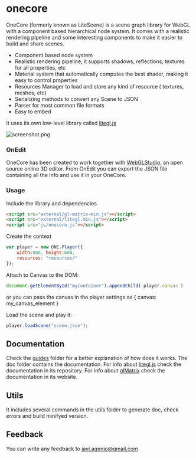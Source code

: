 # onecore

OneCore (formerly known as LiteScene) is a scene graph library for WebGL with a component based hierarchical node system.
It comes with a realistic rendering pipeline and some interesting components to make it easier to build and share scenes.

 * Component based node system
 * Realistic rendering pipeline, it supports shadows, reflections, textures for all properties, etc
 * Material system that automatically computes the best shader, making it easy to control properties
 * Resources Manager to load and store any kind of resource ( textures, meshes, etc)
 * Serializing methods to convert any Scene to JSON
 * Parser for most common file formats
 * Easy to embed

 It uses its own low-level library called [litegl.js](https://github.com/jagenjo/litegl.js)

![screenshot.png](screenshot.png "OneCore")


### OnEdit ###

OneCore has been created to work together with [WebGLStudio](https://webglstudio.org), an open source online 3D editor.
From OnEdit you can export the JSON file containing all the info and use it in your OneCore.

### Usage ###

Include the library and dependencies
```html
<script src="external/gl-matrix-min.js"></script>
<script src="external/litegl.min.js"></script>
<script src="js/onecore.js"></script>
```

Create the context
```js
var player = new ONE.Player({
	width:800, height:600,
	resources: "resources/"
});
```

Attach to Canvas to the DOM:
```js
document.getElementById("mycontainer").appendChild( player.canvas )
```
or you can pass the canvas in the player settings as { canvas: my_canvas_element }

Load the scene and play it:
```js
player.loadScene("scene.json");
```


Documentation
-------------
Check the [guides](guides) folder for a better explanation of how does it works.
The doc folder contains the documentation.
For info about [litegl.js](https://github.com/jagenjo/litegl.js) check the documentation in its repository.
For info about [glMatrix](http://glmatrix.com) check the documentation in its website.

Utils
-----

It includes several commands in the utils folder to generate doc, check errors and build minifyed version.


Feedback
--------

You can write any feedback to javi.agenjo@gmail.com
